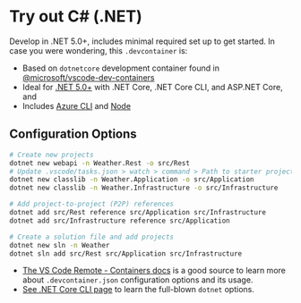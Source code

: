 # Try out C# (.NET)

Develop in .NET 5.0+, includes minimal required set up to get started. In case you were wondering, this `.devcontainer` is:

- Based on `dotnetcore` development container found in [@microsoft/vscode-dev-containers][devcontainers-repo]
- Ideal for [.NET 5.0+][dotnet-sdk-docker-image] with .NET Core, .NET Core CLI, and ASP.NET Core, and
- Includes [Azure CLI][azure-cli-docs] and [Node][node-js-docs]

## Configuration Options

```bash
# Create new projects
dotnet new webapi -n Weather.Rest -o src/Rest
# Update .vscode/tasks.json > watch > command > Path to starter project.
dotnet new classlib -n Weather.Application -o src/Application
dotnet new classlib -n Weather.Infrastructure -o src/Infrastructure
```

```bash
# Add project-to-project (P2P) references
dotnet add src/Rest reference src/Application src/Infrastructure
dotnet add src/Infrastructure reference src/Application
```

```bash
# Create a solution file and add projects
dotnet new sln -n Weather
dotnet sln add src/Rest src/Application src/Infrastructure
```

- [The VS Code Remote - Containers docs][vscode-remote-docs] is a good source to learn more about `.devcontainer.json` configuration options and its usage.
- [See .NET Core CLI page][dotnet-core-cli-docs] to learn the full-blown `dotnet` options.

[devcontainers-repo]: https://github.com/microsoft/vscode-dev-containers
[dotnet-sdk-docker-image]: https://hub.docker.com/_/microsoft-dotnet-sdk/
[azure-cli-docs]: https://docs.microsoft.com/en-us/cli/azure/get-started-with-azure-cli
[node-js-docs]: https://nodejs.dev/learn
[vscode-remote-docs]: https://code.visualstudio.com/docs/remote/containers
[dotnet-core-cli-docs]: https://docs.microsoft.com/en-us/dotnet/core/tools/
